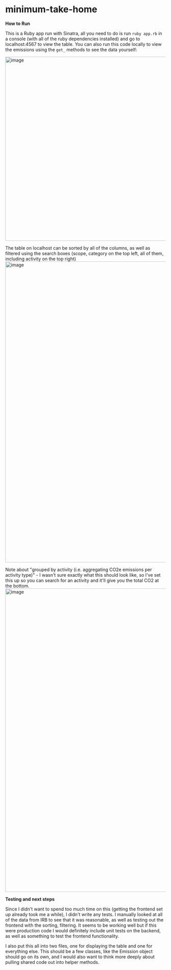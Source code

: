 # minimum-take-home

**How to Run**

This is a Ruby app run with Sinatra, all you need to do is run `ruby app.rb` in a console (with all of the ruby dependencies installed) and go to localhost:4567 to view the table. 
You can also run this code locally to view the emissions using the `get_` methods to see the data yourself:

<img width="578" alt="image" src="https://github.com/mtkent/minimum-take-home/assets/11528947/f781fa65-f4a0-4bdf-a4ce-5e91f42ee02f">


The table on localhost can be sorted by all of the columns, as well as filtered using the search boxes (scope, category on the top left, all of them, including activity on the top right)
<img width="945" alt="image" src="https://github.com/mtkent/minimum-take-home/assets/11528947/a8d51ecf-2035-4b07-9164-aa6bfbf69660">

Note about "grouped by activity (i.e. aggregating CO2e emissions per activity type)" - I wasn't sure exactly what this should look like, so I've set this up so you can search for an activity and it'll give you the total CO2 at the bottom.
<img width="953" alt="image" src="https://github.com/mtkent/minimum-take-home/assets/11528947/5702b15c-9d51-42b9-b8c2-a457ca7d2e25">

**Testing and next steps**

Since I didn't want to spend too much time on this (getting the frontend set up already took me a while), I didn't write any tests. I manually looked at all of the data from IRB to see that it was reasonable, as well as testing out the frontend with the sorting, filtering. It seems to be working well but if this were production code I would definitely include unit tests on the backend, as well as something to test the frontend functionality. 

I also put this all into two files, one for displaying the table and one for everything else. This should be a few classes, like the Emission object should go on its own, and I would also want to think more deeply about pulling shared code out into helper methods. 
